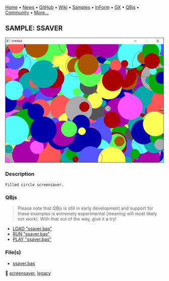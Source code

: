 [Home](https://qb64.com) • [News](../../news.md) • [GitHub](https://github.com/QB64Official/qb64) • [Wiki](https://github.com/QB64Official/qb64/wiki) • [Samples](../../samples.md) • [InForm](../../inform.md) • [GX](../../gx.md) • [QBjs](../../qbjs.md) • [Community](../../community.md) • [More...](../../more.md)

## SAMPLE: SSAVER

![screenshot.png](img/screenshot.png)

### Description

```text
Filled circle screensaver.
```

### QBjs

> Please note that QBjs is still in early development and support for these examples is extremely experimental (meaning will most likely not work). With that out of the way, give it a try!

* [LOAD "ssaver.bas"](https://v6p9d9t4.ssl.hwcdn.net/html/5963335/index.html?src=https://qb64.com/samples/ssaver/src/ssaver.bas)
* [RUN "ssaver.bas"](https://v6p9d9t4.ssl.hwcdn.net/html/5963335/index.html?mode=auto&src=https://qb64.com/samples/ssaver/src/ssaver.bas)
* [PLAY "ssaver.bas"](https://v6p9d9t4.ssl.hwcdn.net/html/5963335/index.html?mode=play&src=https://qb64.com/samples/ssaver/src/ssaver.bas)

### File(s)

* [ssaver.bas](src/ssaver.bas)

🔗 [screensaver](../screensaver.md), [legacy](../legacy.md)
